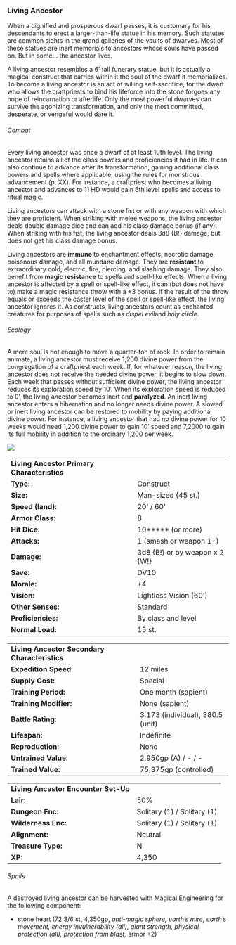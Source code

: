 ### Living Ancestor

When a dignified and prosperous dwarf passes, it is customary for his descendants to erect a larger-than-life statue in his memory. Such statutes are common sights in the grand galleries of the vaults of dwarves. Most of these statues are inert memorials to ancestors whose souls have passed on. But in some… the ancestor lives.

A living ancestor resembles a 6’ tall funerary statue, but it is actually a magical construct that carries within it the soul of the dwarf it memorializes. To become a living ancestor is an act of willing self-sacrifice, for the dwarf who allows the craftpriests to bind his lifeforce into the stone forgoes any hope of reincarnation or afterlife. Only the most powerful dwarves can survive the agonizing transformation, and only the most committed, desperate, or vengeful would dare it.

###### Combat

Every living ancestor was once a dwarf of at least 10th level. The living ancestor retains all of the class powers and proficiencies it had in life. It can also continue to advance after its transformation, gaining additional class powers and spells where applicable, using the rules for monstrous advancement (p. XX). For instance, a craftpriest who becomes a living ancestor and advances to 11 HD would gain 6th level spells and access to ritual magic.

Living ancestors can attack with a stone fist or with any weapon with which they are proficient. When striking with melee weapons, the living ancestor deals double damage dice and can add his class damage bonus (if any). When striking with his fist, the living ancestor deals 3d8 {B!} damage, but does not get his class damage bonus.

Living ancestors are **immune** to enchantment effects, necrotic damage, poisonous damage, and all mundane damage. They are **resistant** to extraordinary cold, electric, fire, piercing, and slashing damage. They also benefit from **magic resistance** to spells and spell-like effects. When a living ancestor is affected by a spell or spell-like effect, it can (but does not have to) make a magic resistance throw with a +3 bonus. If the result of the throw equals or exceeds the caster level of the spell or spell-like effect, the living ancestor ignores it. As constructs, living ancestors count as enchanted creatures for purposes of spells such as *dispel evil*and *holy circle*.

###### Ecology

A mere soul is not enough to move a quarter-ton of rock. In order to remain animate, a living ancestor must receive 1,200 divine power from the congregation of a craftpriest each week. If, for whatever reason, the living ancestor does not receive the needed divine power, it begins to slow down. Each week that passes without sufficient divine power, the living ancestor reduces its exploration speed by 10’. When its exploration speed is reduced to 0’, the living ancestor becomes inert and **paralyzed**. An inert living ancestor enters a hibernation and no longer needs divine power. A slowed or inert living ancestor can be restored to mobility by paying additional divine power. For instance, a living ancestor that had no divine power for 10 weeks would need 1,200 divine power to gain 10’ speed and 7,2000 to gain its full mobility in addition to the ordinary 1,200 per week.

![](data:image/png;base64...)

|  |  |
| --- | --- |
| **Living Ancestor Primary Characteristics** | |
| **Type:** | Construct |
| **Size:** | Man-sized (45 st.) |
| **Speed (land):** | 20’ / 60’ |
| **Armor Class:** | 8 |
| **Hit Dice:** | 10\*\*\*\*\* (or more) |
| **Attacks:** | 1 (smash or weapon 1+) |
| **Damage:** | 3d8 {B!} or by weapon x 2 {W!} |
| **Save:** | DV10 |
| **Morale:** | +4 |
| **Vision:** | Lightless Vision (60’) |
| **Other Senses:** | Standard |
| **Proficiencies:** | By class and level |
| **Normal Load:** | 15 st. |

|  |  |
| --- | --- |
| **Living Ancestor Secondary Characteristics** | |
| **Expedition Speed:** | 12 miles |
| **Supply Cost:** | Special |
| **Training Period:** | One month (sapient) |
| **Training Modifier:** | None (sapient) |
| **Battle Rating:** | 3.173 (individual), 380.5 (unit) |
| **Lifespan:** | Indefinite |
| **Reproduction:** | None |
| **Untrained Value:** | 2,950gp (A) / - / - |
| **Trained Value:** | 75,375gp (controlled) |

|  |  |
| --- | --- |
| **Living Ancestor Encounter Set-Up** | |
| **Lair:** | 50% |
| **Dungeon Enc:** | Solitary (1) / Solitary (1) |
| **Wilderness Enc:** | Solitary (1) / Solitary (1) |
| **Alignment:** | Neutral |
| **Treasure Type:** | N |
| **XP:** | 4,350 |

###### Spoils

A destroyed living ancestor can be harvested with Magical Engineering for the following component:

* stone heart (72 3/6 st, 4,350gp, *anti-magic sphere, earth’s mire, earth’s movement, energy invulnerability (all), giant strength, physical protection (all), protection from blast,* armor +2)
